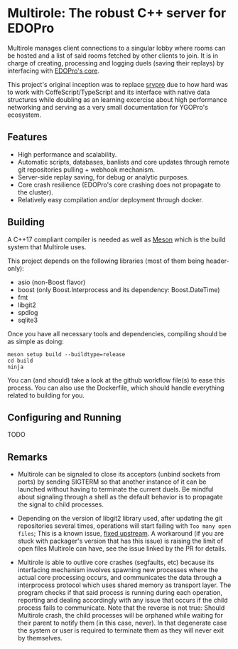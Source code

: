# Multirole: The robust C++ server for EDOPro
Multirole manages client connections to a singular lobby where rooms can be hosted and a list of said rooms fetched by other clients to join. It is in charge of creating, processing and logging duels (saving their replays) by interfacing with [EDOPro's core](https://github.com/edo9300/ygopro-core).

This project's original inception was to replace [srvpro](https://github.com/mycard/srvpro) due to how hard was to work with CoffeScript/TypeScript and its interface with native data structures while doubling as an learning excercise about high performance networking and serving as a very small documentation for YGOPro's ecosystem.

## Features

  * High performance and scalability.
  * Automatic scripts, databases, banlists and core updates through remote git repositories pulling + webhook mechanism.
  * Server-side replay saving, for debug or analytic purposes.
  * Core crash resilience (EDOPro's core crashing does not propagate to the cluster).
  * Relatively easy compilation and/or deployment through docker.

## Building
A C++17 compliant compiler is needed as well as [Meson](https://mesonbuild.com/) which is the build system that Multirole uses.

This project depends on the following libraries (most of them being header-only):

  * asio (non-Boost flavor)
  * boost (only Boost.Interprocess and its dependency: Boost.DateTime)
  * fmt
  * libgit2
  * spdlog
  * sqlite3

Once you have all necessary tools and dependencies, compiling should be as simple as doing:

    meson setup build --buildtype=release
    cd build
    ninja

You can (and should) take a look at the github workflow file(s) to ease this process. You can also use the Dockerfile, which should handle everything related to building for you.

## Configuring and Running
TODO

## Remarks

  * Multirole can be signaled to close its acceptors (unbind sockets from ports) by sending SIGTERM so that another instance of it can be launched without having to terminate the current duels. Be mindful about signaling through a shell as the default behavior is to propagate the signal to child processes.

  * Depending on the version of libgit2 library used, after updating the git repositories several times, operations will start failing with `Too many open files`; This is a known issue, [fixed upstream](https://github.com/libgit2/libgit2/pull/5386). A workaround (if you are stuck with packager's version that has this issue) is raising the limit of open files Multirole can have, see the issue linked by the PR for details.

  * Multirole is able to outlive core crashes (segfaults, etc) because its interfacing mechanism involves spawning new processes where the actual core processing occurs, and communicates the data through a interprocess protocol which uses shared memory as transport layer. The program checks if that said process is running during each operation, reporting and dealing accordingly with any issue that occurs if the child process fails to communicate. Note that the reverse is not true: Should Multirole crash, the child processes will be orphaned while waiting for their parent to notify them (in this case, never). In that degenerate case the system or user is required to terminate them as they will never exit by themselves.
